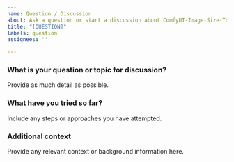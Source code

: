 ```yaml
---
name: Question / Discussion
about: Ask a question or start a discussion about ComfyUI-Image-Size-Tools usage or development
title: "[QUESTION]"
labels: question
assignees: ''

---
```


### What is your question or topic for discussion?
Provide as much detail as possible.

### What have you tried so far?
Include any steps or approaches you have attempted.

### Additional context
Provide any relevant context or background information here.
